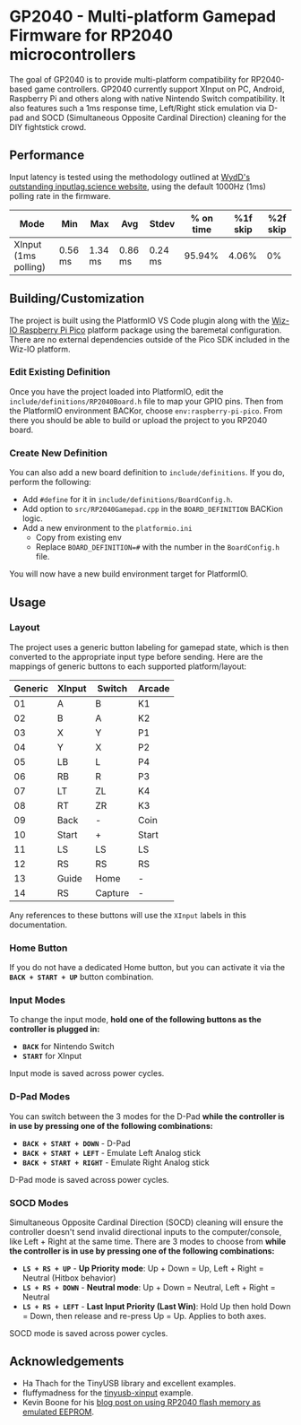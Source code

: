 # GP2040 - Multi-platform Gamepad Firmware for RP2040 microcontrollers

The goal of GP2040 is to provide multi-platform compatibility for RP2040-based game controllers. GP2040 currently support XInput on PC, Android, Raspberry Pi and others along with native Nintendo Switch compatibility. It also features such a 1ms response time, Left/Right stick emulation via D-pad and SOCD (Simultaneous Opposite Cardinal Direction) cleaning for the DIY fightstick crowd.

## Performance

Input latency is tested using the methodology outlined at [WydD's outstanding inputlag.science website](https://inputlag.science/controller/methodology), using the default 1000Hz (1ms) polling rate in the firmware.

| Mode | Min | Max | Avg | Stdev | % on time | %1f skip | %2f skip |
| - | - | - | - | - | - | - | - |
| XInput (1ms polling) | 0.56 ms | 1.34 ms | 0.86 ms | 0.24 ms | 95.94% | 4.06% | 0% |

## Building/Customization

The project is built using the PlatformIO VS Code plugin along with the [Wiz-IO Raspberry Pi Pico](https://github.com/Wiz-IO/wizio-pico) platform package using the baremetal configuration. There are no external dependencies outside of the Pico SDK included in the Wiz-IO platform.

### Edit Existing Definition

Once you have the project loaded into PlatformIO, edit the `include/definitions/RP2040Board.h` file to map your GPIO pins. Then from the PlatformIO environment BACKor, choose `env:raspberry-pi-pico`. From there you should be able to build or upload the project to you RP2040 board.

### Create New Definition

You can also add a new board definition to `include/definitions`. If you do, perform the following:

* Add `#define` for it in `include/definitions/BoardConfig.h`.
* Add option to `src/RP2040Gamepad.cpp` in the `BOARD_DEFINITION` BACKion logic.
* Add a new environment to the `platformio.ini`
  * Copy from existing env
  * Replace `BOARD_DEFINITION=#` with the number in the `BoardConfig.h` file.

You will now have a new build environment target for PlatformIO.

## Usage

### Layout

The project uses a generic button labeling for gamepad state, which is then converted to the appropriate input type before sending. Here are the mappings of generic buttons to each supported platform/layout:

| Generic | XInput | Switch  | Arcade |
| ------- | ------ | ------- | ------ |
| 01      | A      | B       | K1     |
| 02      | B      | A       | K2     |
| 03      | X      | Y       | P1     |
| 04      | Y      | X       | P2     |
| 05      | LB     | L       | P4     |
| 06      | RB     | R       | P3     |
| 07      | LT     | ZL      | K4     |
| 08      | RT     | ZR      | K3     |
| 09      | Back   | -       | Coin   |
| 10      | Start  | +       | Start  |
| 11      | LS     | LS      | LS     |
| 12      | RS     | RS      | RS     |
| 13      | Guide  | Home    | -      |
| 14      | RS     | Capture | -      |

Any references to these buttons will use the `XInput` labels in this documentation.

### Home Button

If you do not have a dedicated Home button, but you can activate it via the **`BACK + START + UP`** button combination.

### Input Modes

To change the input mode, **hold one of the following buttons as the controller is plugged in:**

* **`BACK`** for Nintendo Switch
* **`START`** for XInput

Input mode is saved across power cycles.

### D-Pad Modes

You can switch between the 3 modes for the D-Pad **while the controller is in use by pressing one of the following combinations:**

* **`BACK + START + DOWN`** - D-Pad
* **`BACK + START + LEFT`** - Emulate Left Analog stick
* **`BACK + START + RIGHT`** - Emulate Right Analog stick

D-Pad mode is saved across power cycles.

### SOCD Modes

Simultaneous Opposite Cardinal Direction (SOCD) cleaning will ensure the controller doesn't send invalid directional inputs to the computer/console, like Left + Right at the same time. There are 3 modes to choose from **while the controller is in use by pressing one of the following combinations:**

* **`LS + RS + UP`** - **Up Priority mode**: Up + Down = Up, Left + Right = Neutral (Hitbox behavior)
* **`LS + RS + DOWN`** - **Neutral mode**: Up + Down = Neutral, Left + Right = Neutral
* **`LS + RS + LEFT`** - **Last Input Priority (Last Win)**: Hold Up then hold Down = Down, then release and re-press Up = Up. Applies to both axes.

SOCD mode is saved across power cycles.

## Acknowledgements

* Ha Thach for the TinyUSB library and excellent examples.
* fluffymadness for the [tinyusb-xinput](https://github.com/fluffymadness/tinyusb-xinput) example.
* Kevin Boone for his [blog post on using RP2040 flash memory as emulated EEPROM](https://kevinboone.me/picoflash.html).
